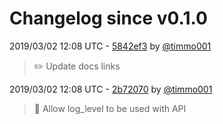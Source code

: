 # Changelog since v0.1.0

2019/03/02 12:08 UTC - [5842ef3](https://github.com/hassio-addons/addon-home-panel/commit/5842ef35a9c04d86f74d3fccc3fd73cf24bc6ce4) by [@timmo001](https://github.com/timmo001)
> :pencil2: Update docs links 

2019/03/02 12:08 UTC - [2b72070](https://github.com/hassio-addons/addon-home-panel/commit/2b7207084e75bb4e075db8402b8e98fad112d478) by [@timmo001](https://github.com/timmo001)
> :hammer: Allow log_level to be used with API 


